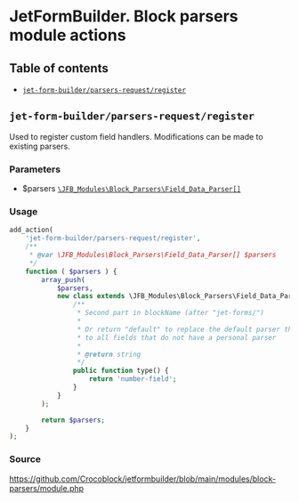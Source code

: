 # JetFormBuilder. Block parsers module actions

## Table of contents

* [`jet-form-builder/parsers-request/register`](#jet-form-builderparsers-requestregister)

## `jet-form-builder/parsers-request/register`

Used to register custom field handlers. Modifications can be made to existing parsers.


### Parameters

* $parsers [`\JFB_Modules\Block_Parsers\Field_Data_Parser[]`](https://github.com/Crocoblock/jetformbuilder/blob/main/modules/block-parsers/field-data-parser.php)

### Usage

```php
add_action(
	'jet-form-builder/parsers-request/register',
	/**
	 * @var \JFB_Modules\Block_Parsers\Field_Data_Parser[] $parsers
	 */
	function ( $parsers ) {
		array_push(
			$parsers,
			new class extends \JFB_Modules\Block_Parsers\Field_Data_Parser {
				/**
				 * Second part in blockName (after "jet-forms/")
				 *
				 * Or return "default" to replace the default parser that applies
				 * to all fields that do not have a personal parser
				 *
				 * @return string
				 */
				public function type() {
					return 'number-field';
				}
			}
		);

		return $parsers;
	}
);
```

### Source
https://github.com/Crocoblock/jetformbuilder/blob/main/modules/block-parsers/module.php

